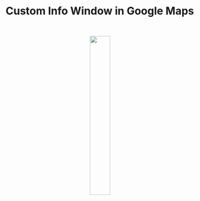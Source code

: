 # Custom Info Window in Google Maps
</br>
<p align="center" width="100%">
    <img width="33%" src="https://user-images.githubusercontent.com/59369881/216833633-37ae591f-a64d-48ab-b43d-ee5f8be5ddb3.png">
</p>
